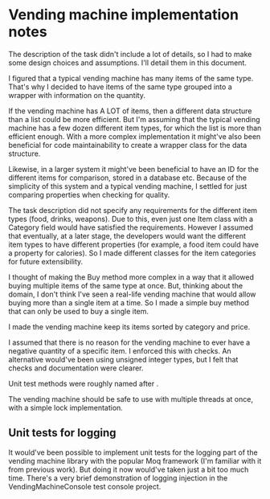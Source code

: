 ﻿# Vending machine implementation notes

The description of the task didn't include a lot of details, so I had to make
some design choices and assumptions. I'll detail them in this document.

I figured that a typical vending machine has many items of the same type.
That's why I decided to have items of the same type grouped into a wrapper
with information on the quantity.

If the vending machine has A LOT of items, then a different data structure
than a list could be more efficient. But I'm assuming that the typical vending
machine has a few dozen different item types, for which the list is more than
efficient enough. With a more complex implementation it might've also been
beneficial for code maintainability to create a wrapper class for the
data structure.

Likewise, in a larger system it might've been beneficial
to have an ID for the different items for comparison, stored in a database etc.
Because of the simplicity of this system and a typical vending machine, I 
settled for just comparing properties when checking for quality.

The task description did not specify any requirements for the different item
types (food, drinks, weapons). Due to this, even just one Item class with a
Category field would have satisfied the requirements. However I assumed that
eventually, at a later stage, the developers would want the different item
types to have different properties (for example, a food item could have a
property for calories). So I made different classes for the item categories
for future extensibility.

I thought of making the Buy method more complex in a way that it allowed
buying multiple items of the same type at once. But, thinking about the domain,
I don't think I've seen a real-life vending machine that would allow buying more
than a single item at a time. So I made a simple buy method that can only be
used to buy a single item.

I made the vending machine keep its items sorted by category and price.

I assumed that there is no reason for the vending machine to ever have a negative
quantity of a specific item. I enforced this with checks. An alternative would've
been using unsigned integer types, but I felt that checks and documentation were clearer.

Unit test methods were roughly named after <Method-to-test>_<Cause>_<Effect>.

The vending machine should be safe to use with multiple threads at once,
with a simple lock implementation.

## Unit tests for logging

It would've been possible to implement unit tests for the logging part of the
vending machine library with the popular Moq framework (I'm familiar with it
from previous work). But doing it now would've taken just a bit too much time.
There's a very brief demonstration of logging injection in the 
VendingMachineConsole test console project.

